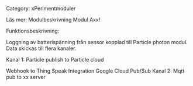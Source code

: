 Category: xPerimentmoduler

Läs mer: Modulbeskrivning Modul Axx!

Funktionsbeskrivning:

Loggning av batterispänning från sensor kopplad till Particle photon modul. Data skickas till flera kanaler.

Kanal 1: Particle publish to Particle cloud

Webhook to Thing Speak
Integration Google Cloud Pub/Sub
Kanal 2: Mqtt pub to xx server



 
